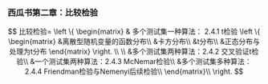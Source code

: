 ### 西瓜书第二章：比较检验 

$$
比较检验= \left \{
\begin{matrix} 
& 多个测试集一种算法： 2.4.1 t检验 \left \{
\begin{matrix} 
&离散型随机变量的函数分布\\
&卡方分布\\
&t分布\\
&正态分布与处理为t分布 \end{matrix}
\right. \\
\\
&多个测试集两种算法：2.4.2 交叉验证t检验\\
&一个测试集两种算法：2.4.3 McNemar检验\\
&多个测试集多种算法： 2.4.4 Friendman检验与Nemenyi后续检验\\
\end{matrix}\\
\right.
$$
